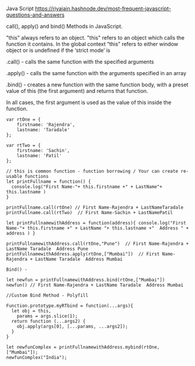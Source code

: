 Java Script 
https://riyajain.hashnode.dev/most-frequent-javascript-questions-and-answers

call(), apply() and bind() Methods in JavaScript.

"this" always refers to an object.
"this" refers to an object which calls the function it contains.
In the global context “this” refers to either window object or is undefined if the ‘strict mode’ is 

.call() - calls the same function with the specified arguments

.apply() - calls the same function with the arguments specified in an array

.bind() - creates a new function with the same function body, with a preset value of this (the first argument) and returns that function.

In all cases, the first argument is used as the value of this inside the function.
```
var rtOne = {
    firstname: 'Rajendra',
    lastname: 'Taradale'
};

var rtTwo = {
    firstname: 'Sachin',
    lastname: 'Patil'
};

// this is common function - function borrowing / Your can create re-usable functions 
let printFullname = function() { 
  console.log("First Name-"+ this.firstname +" + LastName"+ this.lastname )
}

printFullname.call(rtOne) // First Name-Rajendra + LastNameTaradale
printFullname.call(rtTwo)  // First Name-Sachin + LastNamePatil

let printFullnamewithAddress = function(address){ console.log("First Name-"+ this.firstname +" + LastName "+ this.lastname +"  Address " + address ) }

printFullnamewithAddress.call(rtOne,"Pune")  // First Name-Rajendra + LastName Taradale  Address Pune
printFullnamewithAddress.apply(rtOne,["Mumbai"])  // First Name-Rajendra + LastName Taradale  Address Mumbai

Bind() - 

let newfun = printFullnamewithAddress.bind(rtOne,["Mumbai"]) 
newfun() // First Name-Rajendra + LastName Taradale  Address Mumbai

//Custom Bind Method - Polyfill 

Function.prototype.myRTbind = function(...args){
  let obj = this,
    params = args.slice(1);
  return function (...args2) {
    obj.apply(args[0], [...params, ...args2]);
  }
}

let newfunComplex = printFullnamewithAddress.mybind(rtOne, ["Mumbai"]);
newfunComplex("India");

```
